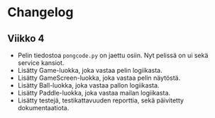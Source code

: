 # Changelog

## Viikko 4

- Pelin tiedostoa `pongcode.py` on jaettu osiin. Nyt pelissä on ui sekä service kansiot.
- Lisätty Game-luokka, joka vastaa pelin logiikasta.
- Lisätty GameScreen-luokka, joka vastaa pelin näytöstä.
- Lisätty Ball-luokka, joka vastaa pallon logiikasta.
- Lisätty Paddle-luokka, joka vastaa mailan logiikasta.
- Lisätty testejä, testikattavuuden reporttia, sekä päivitetty dokumentaatiota.

